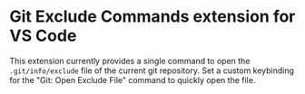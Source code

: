 # Git Exclude Commands extension for VS Code

This extension currently provides a single command to open the `.git/info/exclude` file of the current git repository. Set a custom keybinding for the "Git: Open Exclude File" command to quickly open the file.
